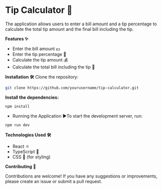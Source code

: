 # Tip Calculator 💸

The application allows users to enter a bill amount and a tip percentage to calculate the total tip amount and the final bill including the tip.

**Features ✨**
* Enter the bill amount 💵
* Enter the tip percentage 🧮
* Calculate the tip amount 💰
* Calculate the total bill including the tip 🧾



**Installation 🛠️**
Clone the repository:
```bash
git clone https://github.com/yourusername/tip-calculator.git
```

**Install the dependencies:**
```bash
npm install
```
* Running the Application ▶️To start the development server, run:
```bash
npm run dev
```




**Technologies Used 🛠️**
* React ⚛️
* TypeScript 📝
* CSS 🎨 (for styling)

**Contributing 🤝**

Contributions are welcome! If you have any suggestions or improvements, please create an issue or submit a pull request.
